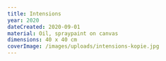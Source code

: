 ```yaml
---
title: Intensions
year: 2020
dateCreated: 2020-09-01
material: Oil, spraypaint on canvas
dimensions: 40 x 40 cm
coverImage: /images/uploads/intensions-kopie.jpg
---
```

